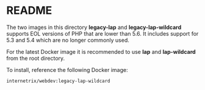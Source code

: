 # README
The two images in this directory <b>legacy-lap</b> and <b>legacy-lap-wildcard</b> supports EOL versions of PHP that are lower than 5.6. It includes support for 5.3 and 5.4 which are no longer commonly used.

For the latest Docker image it is recommended to use <b>lap</b> and <b>lap-wildcard</b> from the root directory.

To install, reference the following Docker image:
````
internetrix/webdev:legacy-lap-wildcard
````
